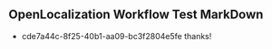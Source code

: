 ## OpenLocalization Workflow Test MarkDown
* cde7a44c-8f25-40b1-aa09-bc3f2804e5fe thanks!

<!--HONumber=Oct16_HO3-->


